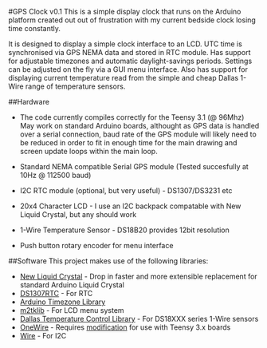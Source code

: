 #GPS Clock v0.1
This is a simple display clock that runs on the Arduino platform created out out
of frustration with my current bedside clock losing time constantly.

It is designed to display a simple clock interface to an LCD. UTC time is
synchronised via GPS NEMA data and stored in RTC module. Has support for
adjustable timezones and automatic daylight-savings periods. Settings can be
adjusted on the fly via a GUI menu interface. Also has support for displaying
current temperature read from the simple and cheap Dallas 1-Wire range of
temperature sensors.

##Hardware

* The code currently compiles correctly for the Teensy 3.1 (@ 96Mhz)
	May work on standard Arduino boards, althought as GPS data is handled
	over a serial connection, baud rate of the GPS module will likely need
	to be reduced in order to fit in enough time for the main drawing and screen
	update loops within the main loop.

* Standard NEMA compatible Serial GPS module (Tested succesfully at 10Hz @ 112500 baud)
* I2C RTC module (optional, but very useful) - DS1307/DS3231 etc
* 20x4 Character LCD - I use an I2C backpack compatable with New Liquid Crystal, but any should work
* 1-Wire Temperature Sensor - DS18B20 provides 12bit resolution
* Push button rotary encoder for menu interface

##Software
This project makes use of the following libraries:

* [New Liquid Crystal](https://bitbucket.org/fmalpartida/new-liquidcrystal) - Drop in faster and more extensible replacement for standard Arduino Liquid Crystal
* [DS1307RTC](https://www.pjrc.com/teensy/td_libs_DS1307RTC.html) - For RTC
* [Arduino Timezone Library](https://github.com/JChristensen/Timezone)
* [m2tklib](https://code.google.com/p/m2tklib/) - For LCD menu system
* [Dallas Temperature Control Library](http://milesburton.com/Dallas_Temperature_Control_Library) - For DS18XXX series 1-Wire sensors
* [OneWire](http://www.pjrc.com/teensy/td_libs_OneWire.html) - Requires [modification](http://forum.pjrc.com/threads/252-OneWire-library-for-Teensy-3-(DS18B20)) for use with Teensy 3.x boards
* [Wire](http://www.pjrc.com/teensy/td_libs_Wire.html) - For I2C
